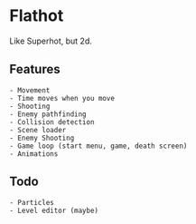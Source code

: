 # Flathot
Like Superhot, but 2d.

## Features
    - Movement
    - Time moves when you move
    - Shooting
    - Enemy pathfinding
    - Collision detection
    - Scene loader
    - Enemy Shooting
    - Game loop (start menu, game, death screen)
    - Animations

## Todo
    - Particles
    - Level editor (maybe)
